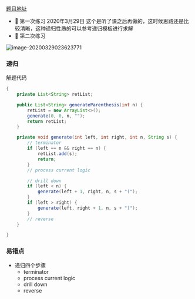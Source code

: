 [题目地址](https://leetcode-cn.com/problems/generate-parentheses/)



- :slightly_smiling_face: 第一次练习 2020年3月29日 这个是听了课之后再做的，这时候思路还是比较清晰，这种递归性质的可以参考递归模板进行求解
- :shit: 第二次练习 

![image-20200329023623771](https://gitee.com/xiaoxiunique/picgo-image/raw/master/image-20200329023623771.png)

### 递归

解题代码

```java
{
    private List<String> retList;

    public List<String> generateParenthesis(int n) {
        retList = new ArrayList<>();
        generate(0, 0, n, "");
        return retList;
    }

    private void generate(int left, int right, int n, String s) {
        // terminator
        if (left == n && right == n) {
            retList.add(s);
            return;
        }
        // process current logic

        // drill down
        if (left < n) {
            generate(left + 1, right, n, s + "(");
        }
        if (left > right) {
            generate(left, right + 1, n, s + ")");
        }
        // reverse
    }

}
```



### 易错点

- 递归四个步骤
	- terminator
	- process current logic
	- drill down
	- reverse
